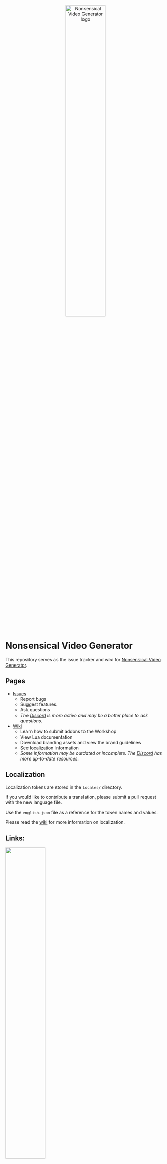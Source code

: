<p align="center">
  <img width=50% alt="Nonsensical Video Generator logo" src="https://i.imgur.com/4o4bXj5.png">
</p>

# Nonsensical Video Generator

This repository serves as the issue tracker and wiki for [Nonsensical Video Generator](https://store.steampowered.com/app/2516360/Nonsensical_Video_Generator/).

## Pages
- [Issues](https://github.com/KiwifruitDev/NonsensicalVideoGenerator/issues/)
  - Report bugs
  - Suggest features
  - Ask questions
  - *The [Discord](https://discord.gg/8ppmspR6Wh) is more active and may be a better place to ask questions.*
- [Wiki](https://github.com/KiwifruitDev/NonsensicalVideoGenerator/wiki/)
  - Learn how to submit addons to the Workshop
  - View Lua documentation
  - Download branding assets and view the brand guidelines
  - See localization information
  - *Some information may be outdated or incomplete. The [Discord](https://discord.gg/8ppmspR6Wh) has more up-to-date resources.*

## Localization

Localization tokens are stored in the `locales/` directory.

If you would like to contribute a translation, please submit a pull request with the new language file.

Use the `english.json` file as a reference for the token names and values.

Please read the [wiki](https://github.com/KiwifruitDev/NonsensicalVideoGenerator/wiki/) for more information on localization.


## Links:
<a href="https://store.steampowered.com/app/2516360/Nonsensical_Video_Generator/" target="_blank" alt="Nonsensical Video Generator Store Page" title="Steam Store Page">
  <img width="50%" src="https://i.imgur.com/Dc34oSC.png">
</a>
<br>
<a href="https://steamcommunity.com/app/2516360/workshop/" target="_blank" alt="Nonsensical Video Generator Steam Workshop" title="Steam Workshop">
  <img width="50%" src="https://i.imgur.com/Bz3Nf6O.png">
</a>
<br>
<a href="https://discord.gg/8ppmspR6Wh" target="_blank" alt="Nonsensical Video Generator Discord" title="Discord">
  <img width="50%" src="https://i.imgur.com/X5CC4vv.png">
</a>
